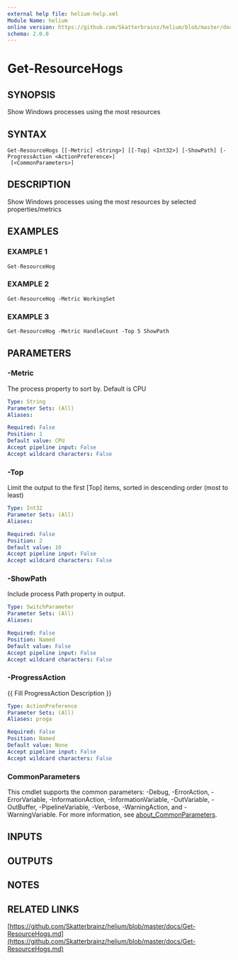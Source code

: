 ```yaml
---
external help file: helium-help.xml
Module Name: helium
online version: https://github.com/Skatterbrainz/helium/blob/master/docs/Get-ResourceHogs.md
schema: 2.0.0
---
```


# Get-ResourceHogs

## SYNOPSIS
Show Windows processes using the most resources

## SYNTAX

```
Get-ResourceHogs [[-Metric] <String>] [[-Top] <Int32>] [-ShowPath] [-ProgressAction <ActionPreference>]
 [<CommonParameters>]
```

## DESCRIPTION
Show Windows processes using the most resources by selected properties/metrics

## EXAMPLES

### EXAMPLE 1
```
Get-ResourceHog
```

### EXAMPLE 2
```
Get-ResourceHog -Metric WorkingSet
```

### EXAMPLE 3
```
Get-ResourceHog -Metric HandleCount -Top 5 ShowPath
```

## PARAMETERS

### -Metric
The process property to sort by.
Default is CPU

```yaml
Type: String
Parameter Sets: (All)
Aliases:

Required: False
Position: 1
Default value: CPU
Accept pipeline input: False
Accept wildcard characters: False
```

### -Top
Limit the output to the first \[Top\] items, sorted in descending order (most to least)

```yaml
Type: Int32
Parameter Sets: (All)
Aliases:

Required: False
Position: 2
Default value: 10
Accept pipeline input: False
Accept wildcard characters: False
```

### -ShowPath
Include process Path property in output.

```yaml
Type: SwitchParameter
Parameter Sets: (All)
Aliases:

Required: False
Position: Named
Default value: False
Accept pipeline input: False
Accept wildcard characters: False
```

### -ProgressAction
{{ Fill ProgressAction Description }}

```yaml
Type: ActionPreference
Parameter Sets: (All)
Aliases: proga

Required: False
Position: Named
Default value: None
Accept pipeline input: False
Accept wildcard characters: False
```

### CommonParameters
This cmdlet supports the common parameters: -Debug, -ErrorAction, -ErrorVariable, -InformationAction, -InformationVariable, -OutVariable, -OutBuffer, -PipelineVariable, -Verbose, -WarningAction, and -WarningVariable. For more information, see [about_CommonParameters](http://go.microsoft.com/fwlink/?LinkID=113216).

## INPUTS

## OUTPUTS

## NOTES

## RELATED LINKS

[https://github.com/Skatterbrainz/helium/blob/master/docs/Get-ResourceHogs.md](https://github.com/Skatterbrainz/helium/blob/master/docs/Get-ResourceHogs.md)

